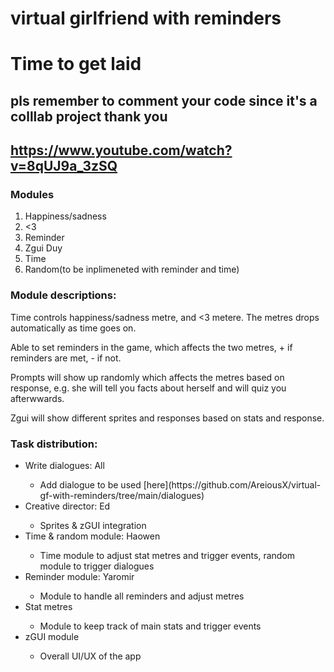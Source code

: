 # virtual girlfriend with reminders
# Time to get laid

## pls remember to comment your code since it's a colllab project thank you

## https://www.youtube.com/watch?v=8qUJ9a_3zSQ

### Modules
<ol>
  <li>Happiness/sadness</li>
  <li><3</li>
  <li>Reminder</li>
  <li>Zgui Duy</li>
  <li>Time</li>
  <li>Random(to be inplimeneted with reminder and time)</li>
 </ol>

### Module descriptions:
Time controls happiness/sadness metre, and <3 metere. The metres drops automatically as time goes on.

Able to set reminders in the game, which affects the two metres, + if reminders are met, - if not.

Prompts will show up randomly which affects the metres based on response, e.g. she will tell you facts about herself and will quiz you afterwwards.

Zgui will show different sprites and responses based on stats and response.

### Task distribution:

<ul>
  <li>Write dialogues: All</li>
    <ul>
      <li>Add dialogue to be used [here](https://github.com/AreiousX/virtual-gf-with-reminders/tree/main/dialogues)</li>
    </ul>
  <li>Creative director: Ed</li>
    <ul>
      <li>Sprites & zGUI integration</li>
    </ul>
  <li>Time & random module: Haowen</li>
    <ul>
      <li>Time module to adjust stat metres and trigger events, random module to trigger dialogues</li>
    </ul>
  <li>Reminder module: Yaromir</li>
    <ul>
      <li>Module to handle all reminders and adjust metres</li>
    </ul>
  <li>Stat metres</li>
    <ul>
      <li>Module to keep track of main stats and trigger events</li>
    </ul>
  <li>zGUI module</li>
      <ul>
      <li>Overall UI/UX of the app</li>
    </ul>
</ul>
